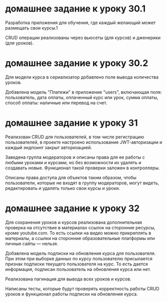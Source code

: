 # домашнее задание к уроку 30.1

Разработка приложения для обучения, где каждый желающий может размещать свои курсы.1

CRUD  операции реализованы через вьюсеты (для курсов) и дженерики (для уроков).

# домашнее задание к уроку 30.2

Для модели курса в сериализатор добавлено поле вывода количества уроков.

Добавлена модель "Платежи" в приложение "users", включающая поля:
    пользователь,
    дата оплаты,
    оплаченный курс или урок,
    сумма оплаты,
    способ оплаты: наличные или перевод на счет.

# домашнее задание к уроку 31

Реализован CRUD для пользователей, в том числе регистрацию пользователей,
в проекте настроено использование JWT-авторизации и каждый эндпоинт закрыт авторизацией.

Заведена группа модераторов и описаны права для ее работы с любыми уроками и курсами,
но без возможности их удалять и создавать новые. Функционал такой проверки заложен в контроллеры.

Описаны права доступа для объектов таким образом, чтобы пользователи, которые не входят в группу модераторов,
могут видеть, редактировать и удалять только свои курсы и уроки.

# домашнее задание к уроку 32

Для сохранения уроков и курсов реализована дополнительная проверка на отсутствие в материалах ссылок
на сторонние ресурсы, кроме youtube.com.
То есть ссылки на видео можно прикреплять в материалы, а ссылки на сторонние образовательные платформы
или личные сайты — нельзя.

Добавлена модель подписки на обновления курса для пользователя.
При этом при выборке данных по курсу пользователю присылается признак подписки текущего пользователя на курс.
То есть дается информация, подписан пользователь на обновления курса или нет.

Реализована пагинация для вывода всех уроков и курсов.

Написаны тесты, которые будут проверять корректность работы CRUD уроков
и функционал работы подписки на обновления курса.
